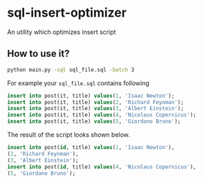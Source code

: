 # sql-insert-optimizer
An utility which optimizes insert script


## How to use it?

```bash
python main.py -sql sql_file.sql -batch 3
```


For example your `sql_file.sql` contains following

```sql
insert into post(it, title) values(1, 'Isaac Newton');
insert into post(it, title) values(2, 'Richard Feynman');
insert into post(it, title) values(3, 'Albert Einstein');
insert into post(it, title) values(4, 'Nicolaus Copernicus');
insert into post(it, title) values(5, 'Giordano Bruno');
```

The result of the script looks shown below.

```sql
insert into post(id, title) values(1, 'Isaac Newton'),
(2, 'Richard Feynman'),
(3, 'Albert Einstein');
insert into post(id, title) values(4, 'Nicolaus Copernicus'),
(5, 'Giordano Bruno');
```
